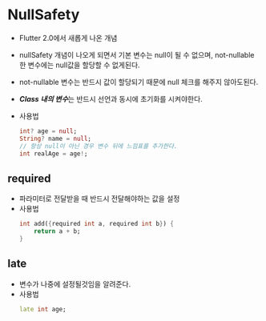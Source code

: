 # NullSafety
- Flutter 2.0에서 새롭게 나온 개념
- nullSafety 개념이 나오게 되면서 기본 변수는 null이 될 수 없으며, not-nullable한 변수에는 null값을 할당할 수 없게된다.
- not-nullable 변수는 반드시 값이 할당되기 때문에 null 체크를 해주지 않아도된다.
- ***Class 내의 변수***는 반드시 선언과 동시에 초기화를 시켜야한다.

- 사용법
    ```Dart
    int? age = null;
    String? name = null;
    // 항상 null이 아닌 경우 변수 뒤에 느낌표를 추가한다.
    int realAge = age!;
    ```

## required
- 파라미터로 전달받을 때 반드시 전달해야하는 값을 설정
- 사용법
    ```Dart
    int add({required int a, required int b}) {
        return a + b;
    }
    ```

## late
- 변수가 나중에 설정될것임을 알려준다.
- 사용법
    ```Dart
    late int age;
    ```